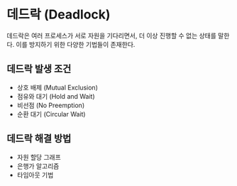 # 데드락 (Deadlock)

데드락은 여러 프로세스가 서로 자원을 기다리면서, 더 이상 진행할 수 없는 상태를 말한다. 이를 방지하기 위한 다양한 기법들이 존재한다.

## 데드락 발생 조건
- 상호 배제 (Mutual Exclusion)
- 점유와 대기 (Hold and Wait)
- 비선점 (No Preemption)
- 순환 대기 (Circular Wait)

## 데드락 해결 방법
- 자원 할당 그래프
- 은행가 알고리즘
- 타임아웃 기법

